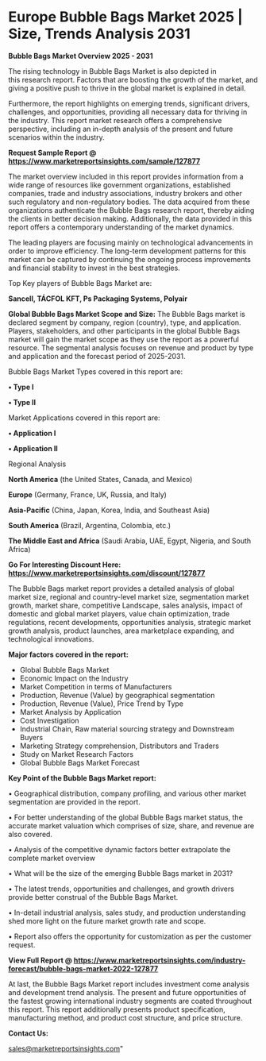  # Europe Bubble Bags Market 2025 | Size, Trends Analysis 2031

<Strong> Bubble Bags Market Overview 2025 - 2031</strong>

The rising technology in Bubble Bags Market is also depicted in this research report. Factors that are boosting the growth of the market, and giving a positive push to thrive in the global market is explained in detail.

Furthermore, the report highlights on emerging trends, significant drivers, challenges, and opportunities, providing all necessary data for thriving in the industry. This report market research offers a comprehensive perspective, including an in-depth analysis of the present and future scenarios within the industry.

<strong>Request Sample Report @ <a href=https://www.marketreportsinsights.com/sample/127877>https://www.marketreportsinsights.com/sample/127877</a></strong>

The market overview included in this report provides information from a wide range of resources like government organizations, established companies, trade and industry associations, industry brokers and other such regulatory and non-regulatory bodies. The data acquired from these organizations authenticate the Bubble Bags research report, thereby aiding the clients in better decision making. Additionally, the data provided in this report offers a contemporary understanding of the market dynamics.

The leading players are focusing mainly on technological advancements in order to improve efficiency. The long-term development patterns for this market can be captured by continuing the ongoing process improvements and financial stability to invest in the best strategies.

Top Key players of Bubble Bags Market are:

<strong>Sancell, TÁCFOL KFT, Ps Packaging Systems, Polyair</strong>

<strong><b>Global Bubble Bags Market Scope and Size:</b></strong>
The Bubble Bags market is declared segment by company, region (country), type, and application. Players, stakeholders, and other participants in the global Bubble Bags market will gain the market scope as they use the report as a powerful resource. The segmental analysis focuses on revenue and product by type and application and the forecast period of 2025-2031.

Bubble Bags Market Types covered in this report are:

<strong>• Type I

• Type II</strong>

Market Applications covered in this report are:

<strong>• Application I

• Application II</strong> 

Regional Analysis

<strong>North America</strong> (the United States, Canada, and Mexico)

<strong>Europe</strong> (Germany, France, UK, Russia, and Italy)

<strong>Asia-Pacific</strong> (China, Japan, Korea, India, and Southeast Asia)

<strong>South America</strong> (Brazil, Argentina, Colombia, etc.)

<strong>The Middle East and Africa</strong> (Saudi Arabia, UAE, Egypt, Nigeria, and South Africa)

<strong>Go For Interesting Discount Here: <a href=https://www.marketreportsinsights.com/discount/127877>https://www.marketreportsinsights.com/discount/127877</a></strong>

The Bubble Bags market report provides a detailed analysis of global market size, regional and country-level market size, segmentation market growth, market share, competitive Landscape, sales analysis, impact of domestic and global market players, value chain optimization, trade regulations, recent developments, opportunities analysis, strategic market growth analysis, product launches, area marketplace expanding, and technological innovations.

<strong><b>Major factors covered in the report:</b></strong>
<ul>
  <li>Global Bubble Bags Market </li>
  <li>Economic Impact on the Industry</li>
  <li>Market Competition in terms of Manufacturers</li>
  <li>Production, Revenue (Value) by geographical segmentation</li>
  <li>Production, Revenue (Value), Price Trend by Type</li>
  <li>Market Analysis by Application</li>
  <li>Cost Investigation</li>
  <li>Industrial Chain, Raw material sourcing strategy and Downstream Buyers</li>
  <li>Marketing Strategy comprehension, Distributors and Traders</li>
  <li>Study on Market Research Factors</li>
  <li>Global Bubble Bags Market Forecast</li>
</ul>

<strong><b>Key Point of the Bubble Bags Market report:</b></strong>

• Geographical distribution, company profiling, and various other market segmentation are provided in the report.

• For better understanding of the global Bubble Bags market status, the accurate market valuation which comprises of size, share, and revenue are also covered.

• Analysis of the competitive dynamic factors better extrapolate the complete market overview

• What will be the size of the emerging Bubble Bags market in 2031?

• The latest trends, opportunities and challenges, and growth drivers provide better construal of the Bubble Bags Market.

• In-detail industrial analysis, sales study, and production understanding shed more light on the future market growth rate and scope.

• Report also offers the opportunity for customization as per the customer request.

<strong><b>View Full Report @ <a href=https://www.marketreportsinsights.com/industry-forecast/bubble-bags-market-2022-127877>https://www.marketreportsinsights.com/industry-forecast/bubble-bags-market-2022-127877</a></b></strong>


At last, the Bubble Bags Market report includes investment come analysis and development trend analysis. The present and future opportunities of the fastest growing international industry segments are coated throughout this report. This report additionally presents product specification, manufacturing method, and product cost structure, and price structure.

<strong>Contact Us:</strong>

sales@marketreportsinsights.com"
